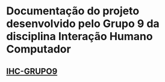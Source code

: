 # Documentação do projeto desenvolvido pelo Grupo 9 da disciplina Interação Humano Computador
## [IHC-GRUPO9](https://ihc-2019-2.github.io/IHC-GRUPO9/)
